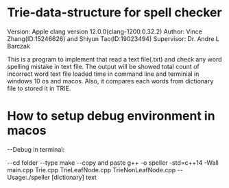 # Trie-data-structure for spell checker
Version: Apple clang version 12.0.0(clang-1200.0.32.2)
Author: Vince Zhang(ID:15246626) and Shiyun Tao(ID:19023494)
Supervisor: Dr. Andre L Barczak

This is a program to implement that read a text file(.txt) and check any word spelling mistake in text file. The output will be showed total count of incorrect word text file loaded time in command line and terminial in windows 10 os and macos. Also, it compares each words from dictionary file to stored it in TRIE.

# How to setup debug environment in macos
--Debug in terminal:

--cd folder
--type make
--copy and paste g++ -o speller -std=c++14 -Wall main.cpp Trie.cpp TrieLeafNode.cpp TrieNonLeafNode.cpp 
--Usage:./speller [dictionary] text
